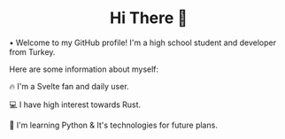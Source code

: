 <h1 align="center">Hi There 👋</h1>

• Welcome to my GitHub profile! I'm a high school student and developer from Turkey.

Here are some information about myself:

🔥 I'm a Svelte fan and daily user.

💻 I have high interest towards Rust.

📖 I'm learning Python & It's technologies for future plans.
